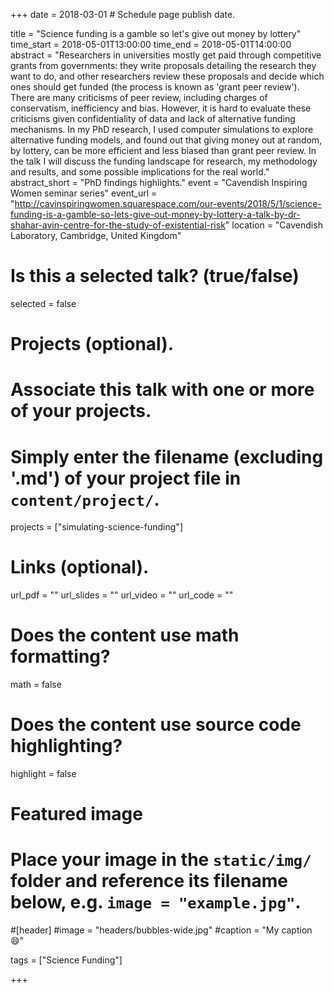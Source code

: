 +++
date = 2018-03-01 # Schedule page publish date.

title = "Science funding is a gamble so let's give out money by lottery"
time_start = 2018-05-01T13:00:00
time_end = 2018-05-01T14:00:00
abstract = "Researchers in universities mostly get paid through competitive grants from governments: they write proposals detailing the research they want to do, and other researchers review these proposals and decide which ones should get funded (the process is known as 'grant peer review'). There are many criticisms of peer review, including charges of conservatism, inefficiency and bias. However, it is hard to evaluate these criticisms given confidentiality of data and lack of alternative funding mechanisms. In my PhD research, I used computer simulations to explore alternative funding models, and found out that giving money out at random, by lottery, can be more efficient and less biased than grant peer review. In the talk I will discuss the funding landscape for research, my methodology and results, and some possible implications for the real world."
abstract_short = "PhD findings highlights."
event = "Cavendish Inspiring Women seminar series"
event_url = "http://cavinspiringwomen.squarespace.com/our-events/2018/5/1/science-funding-is-a-gamble-so-lets-give-out-money-by-lottery-a-talk-by-dr-shahar-avin-centre-for-the-study-of-existential-risk"
location = "Cavendish Laboratory, Cambridge, United Kingdom"

# Is this a selected talk? (true/false)
selected = false

# Projects (optional).
#   Associate this talk with one or more of your projects.
#   Simply enter the filename (excluding '.md') of your project file in `content/project/`.
projects = ["simulating-science-funding"]

# Links (optional).
url_pdf = ""
url_slides = ""
url_video = ""
url_code = ""

# Does the content use math formatting?
math = false

# Does the content use source code highlighting?
highlight = false

# Featured image
# Place your image in the `static/img/` folder and reference its filename below, e.g. `image = "example.jpg"`.
#[header]
#image = "headers/bubbles-wide.jpg"
#caption = "My caption :smile:"

tags = ["Science Funding"]

+++
